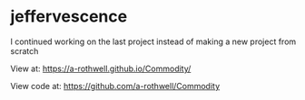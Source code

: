 # jeffervescence

I continued working on the last project instead of making a new project from scratch


View at:
https://a-rothwell.github.io/Commodity/


View code at:
https://github.com/a-rothwell/Commodity
